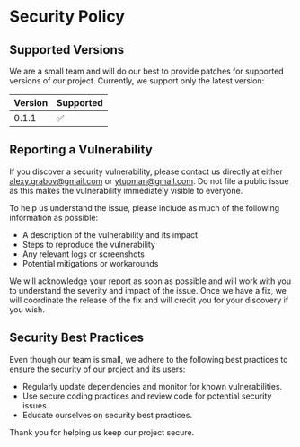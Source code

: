 # Security Policy

## Supported Versions

We are a small team and will do our best to provide patches for supported versions of our project. Currently, we support only the latest version:

| Version | Supported          |
| ------- | ------------------ |
| 0.1.1   | :white_check_mark: |

## Reporting a Vulnerability

If you discover a security vulnerability, please contact us directly at either [alexy.grabov@gmail.com](mailto:alexy.grabov@gmail.com) or [ytupman@gmail.com](mailto:ytupman@gmail.com). Do not file a public issue as this makes the vulnerability immediately visible to everyone.

To help us understand the issue, please include as much of the following information as possible:

- A description of the vulnerability and its impact
- Steps to reproduce the vulnerability
- Any relevant logs or screenshots
- Potential mitigations or workarounds

We will acknowledge your report as soon as possible and will work with you to understand the severity and impact of the issue. Once we have a fix, we will coordinate the release of the fix and will credit you for your discovery if you wish.

## Security Best Practices

Even though our team is small, we adhere to the following best practices to ensure the security of our project and its users:

- Regularly update dependencies and monitor for known vulnerabilities.
- Use secure coding practices and review code for potential security issues.
- Educate ourselves on security best practices.

Thank you for helping us keep our project secure.
